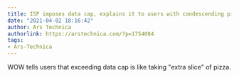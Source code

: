 ```yaml
---
title: ISP imposes data cap, explains it to users with condescending pizza analogy
date: "2021-04-02 18:16:42"
author: Ars Technica
authorlink: https://arstechnica.com/?p=1754084
tags:
- Ars-Technica
---
```

WOW tells users that exceeding data cap is like taking "extra slice" of pizza.